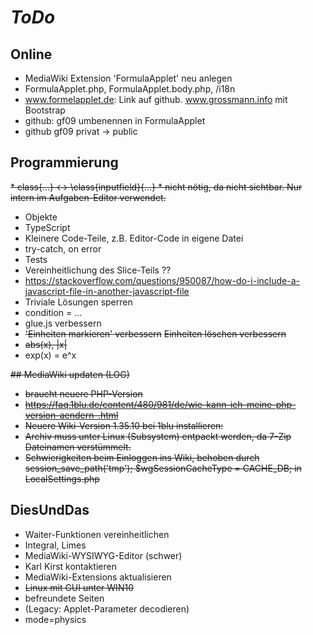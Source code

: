 # *ToDo* #
## Online
* MediaWiki Extension 'FormulaApplet' neu anlegen
* FormulaApplet.php, FormulaApplet.body.php, /i18n
* www.formelapplet.de: Link auf github. www.grossmann.info mit Bootstrap
* github: gf09 umbenennen in FormulaApplet
* github gf09 privat -> public

## Programmierung
<s>* class{...} <-> \class{inputfield}{...}
    * nicht nötig, da nicht sichtbar. Nur intern im Aufgaben-Editor verwendet.</s>
* Objekte
* TypeScript
* Kleinere Code-Teile, z.B. Editor-Code in eigene Datei
* try-catch, on error
* Tests
* Vereinheitlichung des Slice-Teils ??
* https://stackoverflow.com/questions/950087/how-do-i-include-a-javascript-file-in-another-javascript-file
* Triviale Lösungen sperren
* condition = ...
* glue.js verbessern
* <s>'Einheiten markieren' verbessern</s> <s>Einheiten löschen verbessern</s>
* <s>abs(x), |x| </s>
* exp(x) = e^x

<s>## MediaWiki updaten (LOG)
* braucht neuere PHP-Version
* https://faq.1blu.de/content/480/981/de/wie-kann-ich-meine-php-version-aendern-.html
* Neuere Wiki-Version 1.35.10 bei 1blu installieren:
* Archiv muss unter Linux (Subsystem) entpackt werden, 
  da 7-Zip Dateinamen verstümmelt.
* Schwierigkeiten beim Einloggen ins Wiki, behoben durch
  session_save_path('tmp');
  $wgSessionCacheType = CACHE_DB;
  in LocalSettings.php
  </s>

## DiesUndDas
* Waiter-Funktionen vereinheitlichen
* Integral, Limes
* MediaWiki-WYSIWYG-Editor (schwer)
* Karl Kirst kontaktieren
* MediaWiki-Extensions aktualisieren
* <s>Linux mit GUI unter WIN10</s>
* befreundete Seiten
* (Legacy: Applet-Parameter decodieren)
* mode=physics
